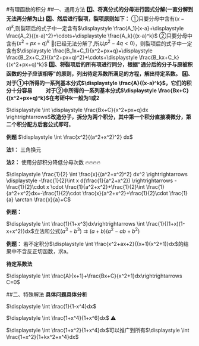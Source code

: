 #有理函数的积分
##一、通用方法
**1️⃣、将真分式的分母进行因式分解(一直分解到无法再分解为止)**
**2️⃣、然后进行裂项，裂项原则如下：**
①只要分母中含有$(x-a)^k$,则裂项后的式子中一定含有$\displaystyle \frac{A_1}{x-a}+\displaystyle \frac{A_2}{(x-a)^2}+\cdots+\displaystyle \frac{A_k}{(x-a)^k}$
②只要分母中含有$(x^2+px+q)^k$ 🚩(已经无法分解了,所以$p^2-4q<0$)，则裂项后的式子中一定含有$\displaystyle \frac{B_1x+C_1}{x^2+px+q}+\displaystyle \frac{B_2x+C_2}{(x^2+px+q)^2}+\cdots+\displaystyle \frac{B_kx+C_k}{(x^2+px+q)^k}$
**3️⃣、将裂项后的所有项进行同分，根据"通分后的分子与原被积函数的分子应该相等"的原则，列出待定系数所满足的方程，解出待定系数。**
**4️⃣、对于①中所得的一系列基本分式$\displaystyle \frac{A}{(x-a)^k}$，它们的积分十分容易
$\qquad$对于②中所得的一系列基本分式$\displaystyle \frac{Bx+C}{(x^2+px+q)^k}$在考研中k一般为1或2**

$\displaystyle \int \displaystyle \frac{Bx+C}{x^2+px+q}dx \rightrightarrows$**改造分子，拆分为两个积分，其中第一个积分直接凑微分，第二个积分配方后套公式即可**。

**例题**
$\displaystyle \int \frac{x^2}{(a^2+x^2)^2} dx$

**法1：** 三角换元

**法2：** 使用分部积分降低分母次数 🔥🔥🔥🔥

$\displaystyle \frac{1}{2} \int \frac{x}{(a^2+x^2)^2} dx^2 \rightrightarrows \displaystyle -\frac{1}{2}\int x d(\frac{1}{a^2+x^2}) \rightrightarrows -\frac{1}{2}\cdot x \cdot \frac{1}{a^2+x^2}+\frac{1}{2}\int \frac{1}{a^2+x^2}dx=-\frac{1}{2}\cdot \frac{x}{a^2+x^2}+\frac{1}{2}\cdot \frac{1}{a} \arctan \frac{x}{a}+C$

**例题：**

$\displaystyle \int \frac{1}{1+x^3}dx\rightrightarrows \int \frac{1}{(1+x)(1-x+x^2)}dx$立法和公式$(a^3+b^3)\rightrightarrows(a+b)(a^2-ab+b^2)$

**例题：**
若不定积分$\displaystyle \int \frac{x^2+ax+2}{(x+1)(x^2+1)}dx$的结果中不含反正切函数，求a。

**待定系数法**

$\displaystyle \int \frac{A}{x+1}+\frac{Bx+C}{x^2+1}dx\rightrightarrows C=0$

##二、特殊解法
**具体问题具体分析**

$\displaystyle \int \frac{1}{1-x^4}dx$

$\displaystyle \int \frac{1+x^4}{1+x^6}dx$ ⚠️

$\displaystyle \int \frac{1+x^2}{1+x^4}dx$可以推广到所有$\displaystyle \int \frac{1+x^2}{1+kx^2+x^4}dx$
